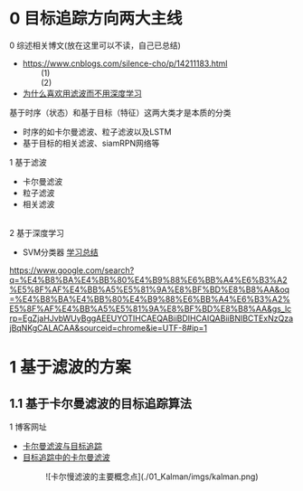 # 0 目标追踪方向两大主线
0 综述相关博文(放在这里可以不读，自己已总结)<br>
- https://www.cnblogs.com/silence-cho/p/14211183.html<br>
&emsp;&emsp; (1) <br>
&emsp;&emsp; (2) <br>
- [为什么喜欢用滤波而不用深度学习](https://blog.csdn.net/Wu234321/article/details/126659068)

基于时序（状态）和基于目标（特征）这两大类才是本质的分类
- 时序的如卡尔曼滤波、粒子滤波以及LSTM
- 基于目标的相关滤波、siamRPN网络等

1 基于滤波
- 卡尔曼滤波 []()
- 粒子滤波
- 相关滤波 <br>
    <br>

2 基于深度学习<br>
- SVM分类器 [学习总结](../06_machine/01_classification/05_SVM.md)

https://www.google.com/search?q=%E4%B8%BA%E4%BB%80%E4%B9%88%E6%BB%A4%E6%B3%A2%E5%8F%AF%E4%BB%A5%E5%81%9A%E8%BF%BD%E8%B8%AA&oq=%E4%B8%BA%E4%BB%80%E4%B9%88%E6%BB%A4%E6%B3%A2%E5%8F%AF%E4%BB%A5%E5%81%9A%E8%BF%BD%E8%B8%AA&gs_lcrp=EgZjaHJvbWUyBggAEEUYOTIHCAEQABiiBDIHCAIQABiiBNIBCTExNzQzajBqNKgCALACAA&sourceid=chrome&ie=UTF-8#ip=1

# 1 基于滤波的方案
## 1.1 基于卡尔曼滤波的目标追踪算法
1 博客网址
- [卡尔曼滤波与目标追踪](https://blog.csdn.net/yuxuan20062007/article/details/80864246)
- [目标追踪中的卡尔曼滤波](https://www.cnblogs.com/silence-cho/p/15112346.html)
<div align=center>![卡尔慢滤波的主要概念点](./01_Kalman/imgs/kalman.png)